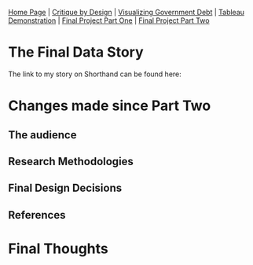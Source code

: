 [Home Page](/README.md) | [Critique by Design](/Critique.md) | [Visualizing Government Debt](/Governmentdebt.md) | [Tableau Demonstration](/Tableaudemo.md) | [Final Project Part One](/Final_partone.md) | [Final Project Part Two](/Final_parttwo.md)

# The Final Data Story
The link to my story on Shorthand can be found here: 

# Changes made since Part Two

## The audience
## Research Methodologies
## Final Design Decisions
## References

# Final Thoughts
